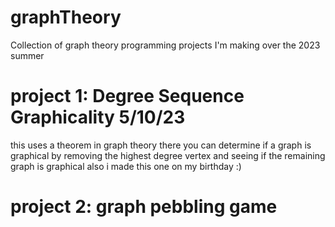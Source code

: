 # graphTheory
Collection of graph theory programming projects I'm making over the 2023 summer

# project 1: Degree Sequence Graphicality 5/10/23
this uses a theorem in graph theory there you can determine
if a graph is graphical by removing the highest degree
vertex and seeing if the remaining graph is graphical
also i made this one on my birthday :)

# project 2: graph pebbling game

